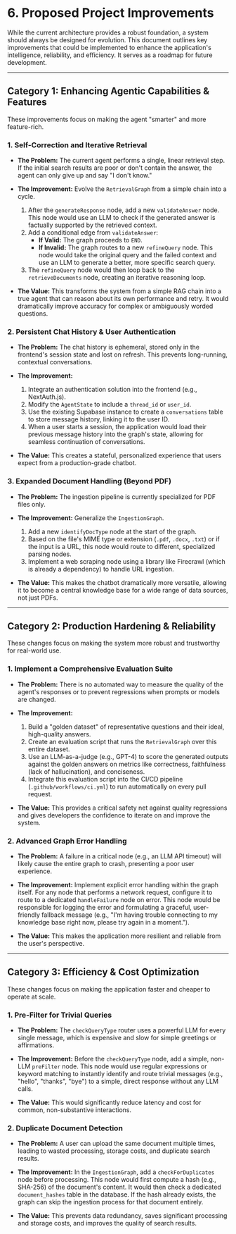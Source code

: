 
# 6. Proposed Project Improvements

While the current architecture provides a robust foundation, a system should always be designed for evolution. This document outlines key improvements that could be implemented to enhance the application's intelligence, reliability, and efficiency. It serves as a roadmap for future development.

---

## Category 1: Enhancing Agentic Capabilities & Features

These improvements focus on making the agent "smarter" and more feature-rich.

### 1. Self-Correction and Iterative Retrieval

*   **The Problem:** The current agent performs a single, linear retrieval step. If the initial search results are poor or don't contain the answer, the agent can only give up and say "I don't know."

*   **The Improvement:** Evolve the `RetrievalGraph` from a simple chain into a cycle. 
    1.  After the `generateResponse` node, add a new `validateAnswer` node. This node would use an LLM to check if the generated answer is factually supported by the retrieved context.
    2.  Add a conditional edge from `validateAnswer`:
        *   **If Valid:** The graph proceeds to `END`.
        *   **If Invalid:** The graph routes to a new `refineQuery` node. This node would take the original query and the failed context and use an LLM to generate a better, more specific search query.
    3.  The `refineQuery` node would then loop back to the `retrieveDocuments` node, creating an iterative reasoning loop.

*   **The Value:** This transforms the system from a simple RAG chain into a true agent that can reason about its own performance and retry. It would dramatically improve accuracy for complex or ambiguously worded questions.

### 2. Persistent Chat History & User Authentication

*   **The Problem:** The chat history is ephemeral, stored only in the frontend's session state and lost on refresh. This prevents long-running, contextual conversations.

*   **The Improvement:**
    1.  Integrate an authentication solution into the frontend (e.g., NextAuth.js).
    2.  Modify the `AgentState` to include a `thread_id` or `user_id`.
    3.  Use the existing Supabase instance to create a `conversations` table to store message history, linking it to the user ID.
    4.  When a user starts a session, the application would load their previous message history into the graph's state, allowing for seamless continuation of conversations.

*   **The Value:** This creates a stateful, personalized experience that users expect from a production-grade chatbot.

### 3. Expanded Document Handling (Beyond PDF)

*   **The Problem:** The ingestion pipeline is currently specialized for PDF files only.

*   **The Improvement:** Generalize the `IngestionGraph`.
    1.  Add a new `identifyDocType` node at the start of the graph.
    2.  Based on the file's MIME type or extension (`.pdf`, `.docx`, `.txt`) or if the input is a URL, this node would route to different, specialized parsing nodes.
    3.  Implement a web scraping node using a library like Firecrawl (which is already a dependency) to handle URL ingestion.

*   **The Value:** This makes the chatbot dramatically more versatile, allowing it to become a central knowledge base for a wide range of data sources, not just PDFs.

---

## Category 2: Production Hardening & Reliability

These changes focus on making the system more robust and trustworthy for real-world use.

### 1. Implement a Comprehensive Evaluation Suite

*   **The Problem:** There is no automated way to measure the quality of the agent's responses or to prevent regressions when prompts or models are changed.

*   **The Improvement:**
    1.  Build a "golden dataset" of representative questions and their ideal, high-quality answers.
    2.  Create an evaluation script that runs the `RetrievalGraph` over this entire dataset.
    3.  Use an LLM-as-a-judge (e.g., GPT-4) to score the generated outputs against the golden answers on metrics like correctness, faithfulness (lack of hallucination), and conciseness.
    4.  Integrate this evaluation script into the CI/CD pipeline (`.github/workflows/ci.yml`) to run automatically on every pull request.

*   **The Value:** This provides a critical safety net against quality regressions and gives developers the confidence to iterate on and improve the system.

### 2. Advanced Graph Error Handling

*   **The Problem:** A failure in a critical node (e.g., an LLM API timeout) will likely cause the entire graph to crash, presenting a poor user experience.

*   **The Improvement:** Implement explicit error handling within the graph itself. For any node that performs a network request, configure it to route to a dedicated `handleFailure` node on error. This node would be responsible for logging the error and formulating a graceful, user-friendly fallback message (e.g., "I'm having trouble connecting to my knowledge base right now, please try again in a moment.").

*   **The Value:** This makes the application more resilient and reliable from the user's perspective.

---

## Category 3: Efficiency & Cost Optimization

These changes focus on making the application faster and cheaper to operate at scale.

### 1. Pre-Filter for Trivial Queries

*   **The Problem:** The `checkQueryType` router uses a powerful LLM for every single message, which is expensive and slow for simple greetings or affirmations.

*   **The Improvement:** Before the `checkQueryType` node, add a simple, non-LLM `preFilter` node. This node would use regular expressions or keyword matching to instantly identify and route trivial messages (e.g., "hello", "thanks", "bye") to a simple, direct response without any LLM calls.

*   **The Value:** This would significantly reduce latency and cost for common, non-substantive interactions.

### 2. Duplicate Document Detection

*   **The Problem:** A user can upload the same document multiple times, leading to wasted processing, storage costs, and duplicate search results.

*   **The Improvement:** In the `IngestionGraph`, add a `checkForDuplicates` node before processing. This node would first compute a hash (e.g., SHA-256) of the document's content. It would then check a dedicated `document_hashes` table in the database. If the hash already exists, the graph can skip the ingestion process for that document entirely.

*   **The Value:** This prevents data redundancy, saves significant processing and storage costs, and improves the quality of search results.
